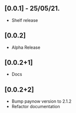 ## [0.0.1] - 25/05/21.

* Shelf release

## [0.0.2]

* Alpha Release

## [0.0.2+1]

* Docs

## [0.0.2+2]
* Bump paynow version to 2.1.2
* Refactor documentation
